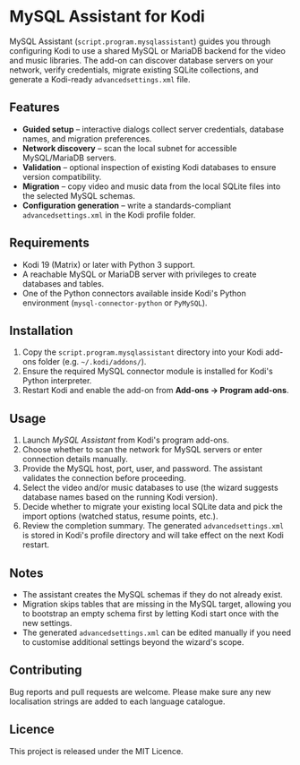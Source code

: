 # MySQL Assistant for Kodi

MySQL Assistant (`script.program.mysqlassistant`) guides you through configuring Kodi to use a shared MySQL or MariaDB backend for the video and music libraries. The add-on can discover database servers on your network, verify credentials, migrate existing SQLite collections, and generate a Kodi-ready `advancedsettings.xml` file.

## Features
- **Guided setup** – interactive dialogs collect server credentials, database names, and migration preferences.
- **Network discovery** – scan the local subnet for accessible MySQL/MariaDB servers.
- **Validation** – optional inspection of existing Kodi databases to ensure version compatibility.
- **Migration** – copy video and music data from the local SQLite files into the selected MySQL schemas.
- **Configuration generation** – write a standards-compliant `advancedsettings.xml` in the Kodi profile folder.

## Requirements
- Kodi 19 (Matrix) or later with Python 3 support.
- A reachable MySQL or MariaDB server with privileges to create databases and tables.
- One of the Python connectors available inside Kodi's Python environment (`mysql-connector-python` or `PyMySQL`).

## Installation
1. Copy the `script.program.mysqlassistant` directory into your Kodi add-ons folder (e.g. `~/.kodi/addons/`).
2. Ensure the required MySQL connector module is installed for Kodi's Python interpreter.
3. Restart Kodi and enable the add-on from **Add-ons → Program add-ons**.

## Usage
1. Launch *MySQL Assistant* from Kodi's program add-ons.
2. Choose whether to scan the network for MySQL servers or enter connection details manually.
3. Provide the MySQL host, port, user, and password. The assistant validates the connection before proceeding.
4. Select the video and/or music databases to use (the wizard suggests database names based on the running Kodi version).
5. Decide whether to migrate your existing local SQLite data and pick the import options (watched status, resume points, etc.).
6. Review the completion summary. The generated `advancedsettings.xml` is stored in Kodi's profile directory and will take effect on the next Kodi restart.

## Notes
- The assistant creates the MySQL schemas if they do not already exist.
- Migration skips tables that are missing in the MySQL target, allowing you to bootstrap an empty schema first by letting Kodi start once with the new settings.
- The generated `advancedsettings.xml` can be edited manually if you need to customise additional settings beyond the wizard's scope.

## Contributing
Bug reports and pull requests are welcome. Please make sure any new localisation strings are added to each language catalogue.

## Licence
This project is released under the MIT Licence.
